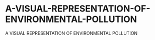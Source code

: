 # A-VISUAL-REPRESENTATION-OF-ENVIRONMENTAL-POLLUTION
A VISUAL REPRESENTATION OF ENVIRONMENTAL POLLUTION
